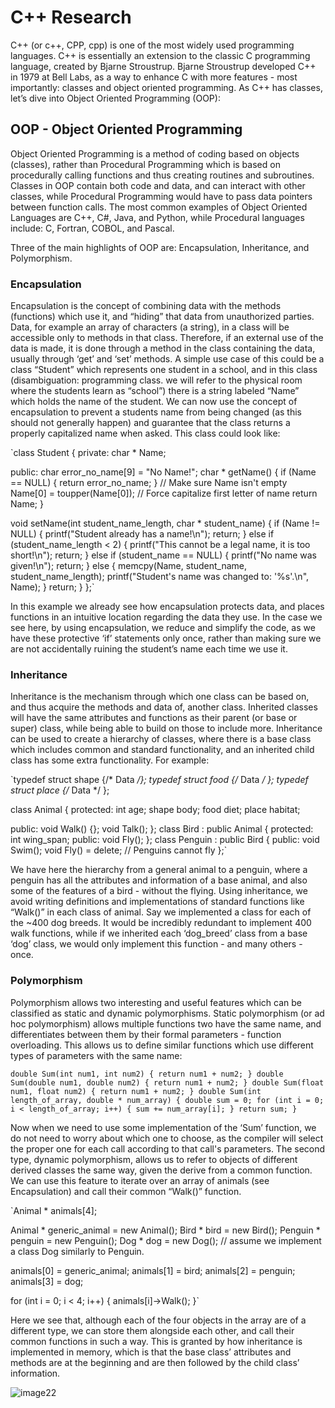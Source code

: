 # C++ Research
  C++ (or c++, CPP, cpp) is one of the most widely used programming languages. C++ is essentially an extension to the classic C programming language, created by Bjarne Stroustrup. Bjarne Stroustrup developed C++ in 1979 at Bell Labs, as a way to enhance C with more features - most importantly: classes and object oriented programming.
	As C++ has classes, let’s dive into Object Oriented Programming (OOP):
## OOP - Object Oriented Programming
  Object Oriented Programming is a method of coding based on objects (classes), rather than Procedural Programming which is based on procedurally calling functions and thus creating routines and subroutines. Classes in OOP contain both code and data, and can interact with other classes, while Procedural Programming would have to pass data pointers between function calls.
	The most common examples of Object Oriented Languages are C++, C#, Java, and Python, while Procedural languages include: C, Fortran, COBOL, and Pascal.
	
  Three of the main highlights of OOP are: Encapsulation, Inheritance, and Polymorphism.
### Encapsulation
  Encapsulation is the concept of combining data with the methods (functions) which use it, and “hiding” that data from unauthorized parties. Data, for example an array of characters (a string), in a class will be accessible only to methods in that class. Therefore, if an external use of the data is made, it is done through a method in the class containing the data, usually through ‘get’ and ‘set’ methods. A simple use case of this could be a class “Student” which represents one student in a school, and in this class (disambiguation: programming class. we will refer to the physical room where the students learn as “school”) there is a string labeled “Name” which holds the name of the student. We can now use the concept of encapsulation to prevent a students name from being changed (as this should not generally happen) and guarantee that the class returns a properly capitalized name when asked. This class could look like:

`class Student {
	private:
		char * Name;

  public:
		char error_no_name[9] = "No Name!";
		char * getName() {
			if (Name == NULL) { return error_no_name; } // Make sure Name isn't empty
			Name[0] = toupper(Name[0]); // Force capitalize first letter of name
			return Name;
		}

   void setName(int student_name_length, char * student_name) {
			if (Name != NULL) { 
				printf("Student already has a name!\n");
				return; 
			}
			else if (student_name_length < 2) {
				printf("This cannot be a legal name, it is too short!\n");
				return;
			}
			else if (student_name == NULL) {
				printf("No name was given!\n");
				return;
			}
			else {
				memcpy(Name, student_name, student_name_length);
				printf("Student's name was changed to: '%s'.\n", Name);
			}
			return;
		}
};`

  In this example we already see how encapsulation protects data, and places functions in an intuitive location regarding the data they use. In the case we see here, by using encapsulation, we reduce and simplify the code, as we have these protective ‘if’ statements only once, rather than making sure we are not accidentally ruining the student’s name each time we use it.

### Inheritance
  Inheritance is the mechanism through which one class can be based on, and thus acquire the methods and data of, another class. Inherited classes will have the same attributes and functions as their parent (or base or super) class, while being able to build on those to include more. Inheritance can be used to create a hierarchy of classes, where there is a base class which includes common and standard functionality, and an inherited child class has some extra functionality. For example:

`typedef struct shape {/* Data */};
typedef struct food {/* Data */ };
typedef struct place {/* Data */ };


class Animal {
	protected:
		int age;
		shape body;
		food diet;
		place habitat;

  public:
		void Walk() {};
		void Talk();
};
class Bird : public Animal {
	protected: 
		int wing_span;
	public:
		void Fly();
};
class Penguin : public Bird {
	public:
		void Swim();
		void Fly() = delete; // Penguins cannot fly
};`

  We have here the hierarchy from a general animal to a penguin, where a penguin has all the attributes and information of a base animal, and also some of the features of a bird - without the flying. Using inheritance, we avoid writing definitions and implementations of standard functions like “Walk()” in each class of animal. Say we implemented a class for each of the ~400 dog breeds. It would be incredibly redundant to implement 400 walk functions, while if we inherited each ‘dog_breed’ class from a base ‘dog’ class, we would only implement this function - and many others - once.

### Polymorphism
  Polymorphism allows two interesting and useful features which can be classified as static and dynamic polymorphisms. Static polymorphism (or ad hoc polymorphism) allows multiple functions two have the same name, and differentiates between them by their formal parameters - function overloading. This allows us to define similar functions which use different types of parameters with the same name:

`double Sum(int num1, int num2) {
	return num1 + num2;
}
double Sum(double num1, double num2) {
	return num1 + num2;
}
double Sum(float num1, float num2) {
	return num1 + num2;
}
double Sum(int length_of_array, double * num_array) {
	double sum = 0;
	for (int i = 0; i < length_of_array; i++) {
		sum += num_array[i];
	}
	return sum;
}`

  Now when we need to use some implementation of the ‘Sum’ function, we do not need to worry about which one to choose, as the compiler will select the proper one for each call according to that call's parameters.
	The second type, dynamic polymorphism, allows us to refer to objects of different derived classes the same way, given the derive from a common function. We can use this feature to iterate over an array of animals (see Encapsulation) and call their common “Walk()” function.

`Animal * animals[4];

Animal * generic_animal = new Animal();
Bird * bird = new Bird();
Penguin * penguin = new Penguin();
Dog * dog = new Dog(); // assume we implement a class Dog similarly to Penguin.

animals[0] = generic_animal;
animals[1] = bird;
animals[2] = penguin;
animals[3] = dog;

for (int i = 0; i < 4; i++) {
	animals[i]->Walk();
}`



  Here we see that, although each of the four objects in the array are of a different type, we can store them alongside each other, and call their common functions in such a way.
	This is granted by how inheritance is implemented in memory, which is that the base class’ attributes and methods are at the beginning and are then followed by the child class’ information.

![image22](https://user-images.githubusercontent.com/36902556/113138464-7a1ffe00-922e-11eb-9bc8-61c9a7023f8f.png)
